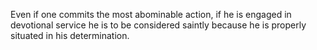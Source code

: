 Even if one commits the most abominable action, if he is engaged in devotional service he is to be considered saintly because he is properly situated in his determination.